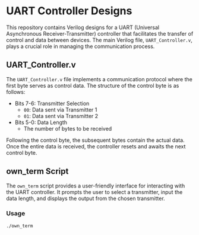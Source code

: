 # UART Controller Designs

This repository contains Verilog designs for a UART (Universal Asynchronous Receiver-Transmitter) controller that facilitates the transfer of control and data between devices. The main Verilog file, `UART_Controller.v`, plays a crucial role in managing the communication process.

## UART_Controller.v

The `UART_Controller.v` file implements a communication protocol where the first byte serves as control data. The structure of the control byte is as follows:

- Bits 7-6: Transmitter Selection
  - `00`: Data sent via Transmitter 1
  - `01`: Data sent via Transmitter 2
- Bits 5-0: Data Length
  - The number of bytes to be received

Following the control byte, the subsequent bytes contain the actual data. Once the entire data is received, the controller resets and awaits the next control byte.

## own_term Script

The `own_term` script provides a user-friendly interface for interacting with the UART controller. It prompts the user to select a transmitter, input the data length, and displays the output from the chosen transmitter.

### Usage

```bash
./own_term

